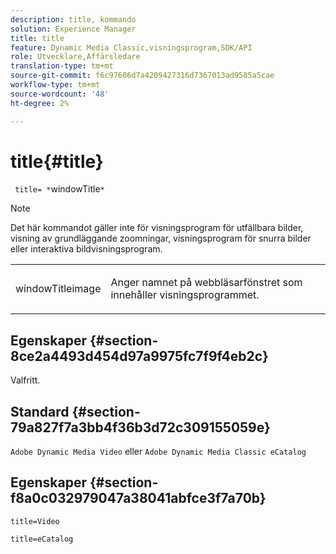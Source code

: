 ```yaml
---
description: title, kommando
solution: Experience Manager
title: title
feature: Dynamic Media Classic,visningsprogram,SDK/API
role: Utvecklare,Affärsledare
translation-type: tm+mt
source-git-commit: f6c97606d7a4209427316d7367013ad9585a5cae
workflow-type: tm+mt
source-wordcount: '48'
ht-degree: 2%

---
```



# title{#title}

` title= *`windowTitle`*`

>[!NOTE]
>
>Det här kommandot gäller inte för visningsprogram för utfällbara bilder, visning av grundläggande zoomningar, visningsprogram för snurra bilder eller interaktiva bildvisningsprogram.

<table id="table_406072054CBA4A7BAC8E7AD45E361D37"> 
 <tbody> 
  <tr> 
   <td colname="col1"> <p> <span class="codeph"> <span class="varname"> windowTitleimage</span> </span> </p> </td> 
   <td colname="col2"> <p>Anger namnet på webbläsarfönstret som innehåller visningsprogrammet. </p> </td> 
  </tr> 
 </tbody> 
</table>

## Egenskaper {#section-8ce2a4493d454d97a9975fc7f9f4eb2c}

Valfritt.

## Standard {#section-79a827f7a3bb4f36b3d72c309155059e}

`Adobe Dynamic Media Video` eller  `Adobe Dynamic Media Classic eCatalog`

## Egenskaper {#section-f8a0c032979047a38041abfce3f7a70b}

`title=Video`

`title=eCatalog`
